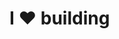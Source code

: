 
# I ❤️ building
  
<!---
aleahwhite/aleahwhite is a ✨ special ✨ repository because its `README.md` (this file) appears on your GitHub profile.
You can click the Preview link to take a look at your changes.
--->
